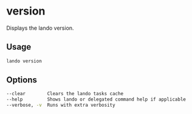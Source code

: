 version
=======

Displays the lando version.

Usage
-----

```bash
lando version
```

Options
-------

```bash
--clear        Clears the lando tasks cache
--help         Shows lando or delegated command help if applicable
--verbose, -v  Runs with extra verbosity
```
